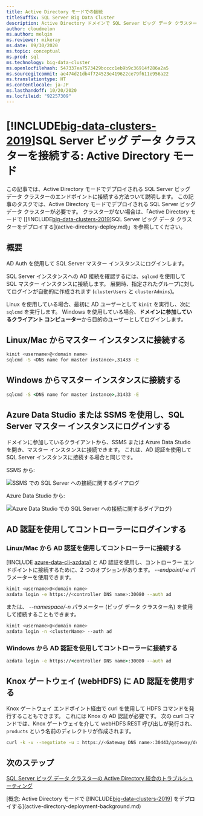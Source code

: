 ```yaml
---
title: Active Directory モードでの接続
titleSuffix: SQL Server Big Data Cluster
description: Active Directory ドメインで SQL Server ビッグ データ クラスターに接続する方法について説明します。
author: cloudmelon
ms.author: melqin
ms.reviewer: mikeray
ms.date: 09/30/2020
ms.topic: conceptual
ms.prod: sql
ms.technology: big-data-cluster
ms.openlocfilehash: 547337ea7573429bcccc1eb9b9c36914f286a2a5
ms.sourcegitcommit: ae474d21db4f724523e419622ce79f611e956a22
ms.translationtype: HT
ms.contentlocale: ja-JP
ms.lasthandoff: 10/20/2020
ms.locfileid: "92257309"
---
```

# <a name="connect-big-data-clusters-2019-active-directory-mode"></a>[!INCLUDE[big-data-clusters-2019](../includes/ssbigdataclusters-ss-nover.md)]SQL Server ビッグ データ クラスターを接続する: Active Directory モード

この記事では、Active Directory モードでデプロイされる SQL Server ビッグ データ クラスターのエンドポイントに接続する方法ついて説明します。 この記事のタスクでは、Active Directory モードでデプロイされる SQL Server ビッグ データ クラスターが必要です。 クラスターがない場合は、「Active Directory モードで [[!INCLUDE[big-data-clusters-2019](../includes/ssbigdataclusters-ss-nover.md)]SQL Server ビッグ データ クラスターをデプロイする](active-directory-deploy.md)」を参照してください。

## <a name="overview"></a>概要

AD Auth を使用して SQL Server マスター インスタンスにログインします。

SQL Server インスタンスへの AD 接続を確認するには、`sqlcmd` を使用して SQL マスター インスタンスに接続します。 展開時、指定されたグループに対してログインが自動的に作成されます (`clusterUsers` と `clusterAdmins`)。

Linux を使用している場合、最初に AD ユーザーとして `kinit` を実行し、次に `sqlcmd` を実行します。 Windows を使用している場合、**ドメインに参加しているクライアント コンピューター**から目的のユーザーとしてログインします。

## <a name="connect-to-master-instance-from-linuxmac"></a>Linux/Mac からマスター インスタンスに接続する

```bash
kinit <username>@<domain name>
sqlcmd -S <DNS name for master instance>,31433 -E
```

## <a name="connect-to-master-instance-from-windows"></a>Windows からマスター インスタンスに接続する

```cmd
sqlcmd -S <DNS name for master instance>,31433 -E
```

## <a name="log-in-to-sql-server-master-instance-using-azure-data-studio-or-ssms"></a>Azure Data Studio または SSMS を使用し、SQL Server マスター インスタンスにログインする

ドメインに参加しているクライアントから、SSMS または Azure Data Studio を開き、マスター インスタンスに接続できます。 これは、AD 認証を使用して SQL Server インスタンスに接続する場合と同じです。

SSMS から:

![SSMS での SQL Server への接続に関するダイアログ](./media/deploy-active-directory/image23.png)

Azure Data Studio から:

![Azure Data Studio での SQL Server への接続に関するダイアログ](./media/deploy-active-directory/image24.png)}

## <a name="log-in-to-controller-with-ad-authentication"></a>AD 認証を使用してコントローラーにログインする

### <a name="connect-to-controller-with-ad-authentication-from-linuxmac"></a>Linux/Mac から AD 認証を使用してコントローラーに接続する

[!INCLUDE [azure-data-cli-azdata](../includes/azure-data-cli-azdata.md)] と AD 認証を使用し、コントローラー エンドポイントに接続するために、2 つのオプションがあります。 *--endpoint/-e* パラメーターを使用できます。

```bash
kinit <username>@<domain name>
azdata login -e https://<controller DNS name>:30080 --auth ad
```

または、 *--namespace/-n* パラメーター (ビッグ データ クラスター名) を使用して接続することもできます。

```bash
kinit <username>@<domain name>
azdata login -n <clusterName> --auth ad
```

### <a name="connect-to-controller-with-ad-authentication-from-windows"></a>Windows から AD 認証を使用してコントローラーに接続する

```cmd
azdata login -e https://<controller DNS name>:30080 --auth ad
```

## <a name="use-ad-authentication-to-knox-gateway-webhdfs"></a>Knox ゲートウェイ (webHDFS) に AD 認証を使用する

Knox ゲートウェイ エンドポイント経由で curl を使用して HDFS コマンドを発行することもできます。 これには Knox の AD 認証が必要です。 次の curl コマンドでは、Knox ゲートウェイを介して webHDFS REST 呼び出しが発行され、`products` という名前のディレクトリが作成されます。

```bash
curl -k -v --negotiate -u : https://<Gateway DNS name>:30443/gateway/default/webhdfs/v1/products?op=MKDIRS -X PUT
```

## <a name="next-steps"></a>次のステップ

[SQL Server ビッグ データ クラスターの Active Directory 統合のトラブルシューティング](troubleshoot-active-directory.md)

[概念: Active Directory モードで [!INCLUDE[big-data-clusters-2019](../includes/ssbigdataclusters-ss-nover.md)] をデプロイする](active-directory-deployment-background.md)

